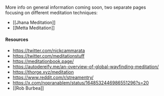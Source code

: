 More info on general information coming soon, two separate pages focusing on different meditation techniques:
- [[Jhana Meditation]]
- [[Metta Meditation]]

#### Resources

- https://twitter.com/nickcammarata
- https://twitter.com/meditationstuff
- https://meditationbook.page/
- https://autodereify.me/an-overview-of-global-wayfinding-meditation/
- https://thorge.xyz/meditation
- https://www.reddit.com/r/streamentry/
- https://x.com/nopranablem/status/1648532446986551296?s=20
- [[Rob Burbea]]



